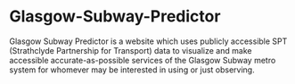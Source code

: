 # Glasgow-Subway-Predictor
Glasgow Subway Predictor is a website which uses publicly accessible SPT (Strathclyde Partnership for Transport) data to visualize and make accessible accurate-as-possible services of the Glasgow Subway metro system for whomever may be interested in using or just observing.
